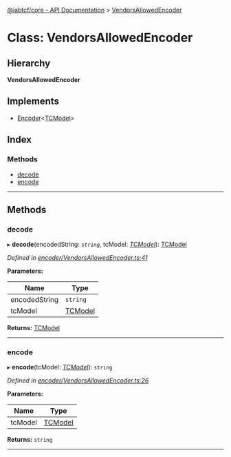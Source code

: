 [@iabtcf/core - API Documentation](../README.md) > [VendorsAllowedEncoder](../classes/vendorsallowedencoder.md)

# Class: VendorsAllowedEncoder

## Hierarchy

**VendorsAllowedEncoder**

## Implements

* [Encoder](../interfaces/encoder.md)<[TCModel](tcmodel.md)>

## Index

### Methods

* [decode](vendorsallowedencoder.md#decode)
* [encode](vendorsallowedencoder.md#encode)

---

## Methods

<a id="decode"></a>

###  decode

▸ **decode**(encodedString: *`string`*, tcModel: *[TCModel](tcmodel.md)*): [TCModel](tcmodel.md)

*Defined in [encoder/VendorsAllowedEncoder.ts:41](https://github.com/chrispaterson/iabtcf-es/blob/0ed9ac2/modules/core/src/encoder/VendorsAllowedEncoder.ts#L41)*

**Parameters:**

| Name | Type |
| ------ | ------ |
| encodedString | `string` |
| tcModel | [TCModel](tcmodel.md) |

**Returns:** [TCModel](tcmodel.md)

___
<a id="encode"></a>

###  encode

▸ **encode**(tcModel: *[TCModel](tcmodel.md)*): `string`

*Defined in [encoder/VendorsAllowedEncoder.ts:26](https://github.com/chrispaterson/iabtcf-es/blob/0ed9ac2/modules/core/src/encoder/VendorsAllowedEncoder.ts#L26)*

**Parameters:**

| Name | Type |
| ------ | ------ |
| tcModel | [TCModel](tcmodel.md) |

**Returns:** `string`

___


